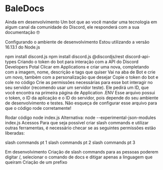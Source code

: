# BaleDocs

Ainda em desenvolvimento
Um bot que ao você mandar uma tecnologia em algum canal da comunidade do Discord, ele responderá com a sua documentação 🤓

Configurando o ambiente de desenvolvimento
Estou utilizando a versão 16.13.1 do Node.js

npm install discord.js
npm install discord.js @discordjs/rest discord-api-types
Criando o token do bot para interação com a API do Discord
Developers Potal
Clicar em Applications e criar uma nova, completando com a imagem, nome, descrição e tags que quiser
Vai na aba de Bot e crie um novo, também com a personalização que desejar
Copie o token do bot e cole no código
Crie as permissões necessárias para esse bot interagir no seu servidor (recomendo usar um servidor teste). Ele pedirá um ID, que você encontra na primeira página de Application
.ENV
Esse arquivo possui o token, o ID da aplicação e o ID do servidor, pois depende do seu ambiente de desenvolvimento e testes. Não esqueça de configurar esse arquivo para que o código rode corretamente!

Rodar código
node index.js
Alternativa: node --experimental-json-modules index.js
Acessos
Para que seja possível criar slash commands e utilizar outras ferramentas, é necessário checar se as seguintes permissões estão liberadas:

slash commands pt 1 slash commands pt 2 slash commands pt 3

Em desenvolvimento
Criação de slash commands para as pessoas poderem digitar /, selecionar o comando de docs e ditigar apenas a linguagem que queiram
Criação de um prefixo
